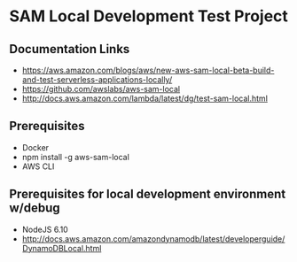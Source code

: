 # SAM Local Development Test Project

## Documentation Links
* https://aws.amazon.com/blogs/aws/new-aws-sam-local-beta-build-and-test-serverless-applications-locally/
* https://github.com/awslabs/aws-sam-local
* http://docs.aws.amazon.com/lambda/latest/dg/test-sam-local.html

## Prerequisites
* Docker
* npm install -g aws-sam-local
* AWS CLI

## Prerequisites for local development environment w/debug
* NodeJS 6.10
* http://docs.aws.amazon.com/amazondynamodb/latest/developerguide/DynamoDBLocal.html